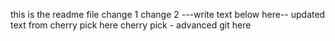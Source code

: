 this is the readme file
change 1
change 2
---write text below here--
updated text from cherry pick here
cherry pick - advanced git here
 
